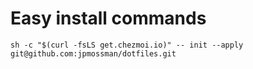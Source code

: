 # Easy install commands
`sh -c "$(curl -fsLS get.chezmoi.io)" -- init --apply git@github.com:jpmossman/dotfiles.git`
